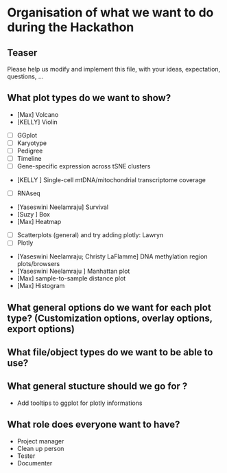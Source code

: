 # Organisation of what we want to do during the Hackathon

## Teaser
Please help us modify and implement this file, with your ideas, expectation, questions, ...

## What plot types do we want to show?
- [Max] Volcano
- [KELLY] Violin
- [ ] GGplot
- [ ] Karyotype
- [ ] Pedigree
- [ ] Timeline
- [ ] Gene-specific expression across tSNE clusters
- [KELLY ] Single-cell mtDNA/mitochondrial transcriptome coverage
- [ ] RNAseq
- [Yaseswini Neelamraju] Survival
- [Suzy ] Box
- [Max] Heatmap
- [ ] Scatterplots (general) and try adding plotly: Lawryn
- [ ] Plotly
- [Yaseswini Neelamraju; Christy LaFlamme] DNA methylation region plots/browsers
- [Yaseswini Neelamraju ] Manhattan plot
- [Max] sample-to-sample distance plot
- [Max] Histogram

## What general options do we want for each plot type? (Customization options, overlay options, export options)

## What file/object types do we want to be able to use?

## What general stucture should we go for ?
- Add tooltips to ggplot for plotly informations

## What role does everyone want to have?
- Project manager
- Clean up person
- Tester
- Documenter
